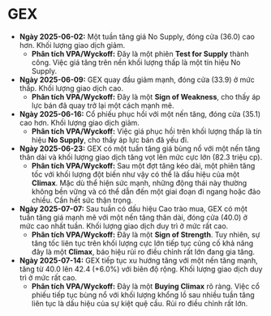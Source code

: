 # GEX

- **Ngày 2025-06-02:** Một tuần tăng giá No Supply, đóng cửa (36.0) cao hơn. Khối lượng giao dịch giảm.
    - **Phân tích VPA/Wyckoff:** Đây là một phiên **Test for Supply** thành công. Việc giá tăng trên nền khối lượng thấp là một tín hiệu No Supply.
- **Ngày 2025-06-09:** GEX quay đầu giảm mạnh, đóng cửa (33.9) ở mức thấp. Khối lượng giao dịch cao.
    - **Phân tích VPA/Wyckoff:** Đây là một **Sign of Weakness**, cho thấy áp lực bán đã quay trở lại một cách mạnh mẽ.
- **Ngày 2025-06-16:** Cổ phiếu phục hồi với một nến tăng, đóng cửa (35.1) cao hơn. Khối lượng giao dịch giảm.
    - **Phân tích VPA/Wyckoff:** Việc giá phục hồi trên khối lượng thấp là tín hiệu **No Supply**, cho thấy áp lực bán đã yếu đi.
- **Ngày 2025-06-23:** GEX có một tuần tăng giá bùng nổ với một nến tăng thân dài và khối lượng giao dịch tăng vọt lên mức cực lớn (82.3 triệu cp).
    - **Phân tích VPA/Wyckoff:** Sau một đợt tăng kéo dài, một phiên tăng tốc với khối lượng đột biến như vậy có thể là dấu hiệu của một **Climax**. Mặc dù thể hiện sức mạnh, những động thái này thường không bền vững và có thể dẫn đến một giai đoạn đi ngang hoặc đảo chiều. Cần hết sức thận trọng.
- **Ngày 2025-07-07:** Sau tuần có dấu hiệu Cao trào mua, GEX có một tuần tăng giá mạnh mẽ với một nến tăng thân dài, đóng cửa (40.0) ở mức cao nhất tuần. Khối lượng giao dịch duy trì ở mức rất cao.
    - **Phân tích VPA/Wyckoff:** Đây là một **Sign of Strength**. Tuy nhiên, sự tăng tốc liên tục trên khối lượng cực lớn tiếp tục củng cố khả năng đây là một **Climax**, báo hiệu rủi ro điều chỉnh rất lớn đang gia tăng.
- **Ngày 2025-07-14:** GEX tiếp tục xu hướng tăng với một nến tăng mạnh, tăng từ 40.0 lên 42.4 (+6.0%) với biên độ rộng. Khối lượng giao dịch duy trì ở mức rất cao.
    - **Phân tích VPA/Wyckoff:** Đây là một **Buying Climax** rõ ràng. Việc cổ phiếu tiếp tục bùng nổ với khối lượng khổng lồ sau nhiều tuần tăng liên tục là dấu hiệu của sự kiệt quệ cầu. Rủi ro điều chỉnh rất lớn.


